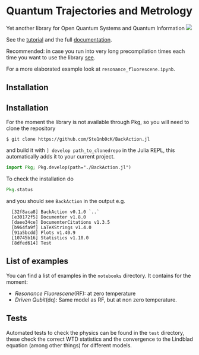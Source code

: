 # Quantum Trajectories and Metrology
Yet another library for Open Quantum Systems and Quantum Information
[![](https://img.shields.io/badge/docs-maker?style=flat&color=blue&link=https%3A%2F%2Fste1nb0ck.github.io%2FQuTaM.jl%2Fdev%2Findex.html)](https://ste1nb0ck.github.io/QuTaM.jl/dev/index.html)

See the [tutorial](https://ste1nb0ck.github.io/QuTaM.jl/dev/tutorial.html) 
and the full [documentation](https://ste1nb0ck.github.io/QuTaM.jl/dev/index.html).

Recommended: in case you run into very long precompilation times each time you want to use the library [see](https://www.youtube.com/watch?v=_3vJSBk0Bls&t=15s).

For a more elaborated example look at `resonance_fluorescene.ipynb`.
## Installation
## Installation
For the moment the library is not available through Pkg, so you will need to clone the repository 

```console
$ git clone https://github.com/Ste1nb0cK/BackAction.jl
```

and build it with `] develop path_to_clonedrepo` in the Julia REPL, this automatically adds it to your
current project. 

```julia
import Pkg; Pkg.develop(path="./BackAction.jl")
```

To check the installation do

```julia
Pkg.status
```

and you should see `BackAction` in the output e.g.

```console
  [32f8aca8] BackAction v0.1.0 `..`
  [e30172f5] Documenter v1.8.0
  [daee34ce] DocumenterCitations v1.3.5
  [b964fa9f] LaTeXStrings v1.4.0
  [91a5bcdd] Plots v1.40.9
  [10745b16] Statistics v1.10.0
  [8dfed614] Test

```

## List of examples
You can find a list of examples in the `notebooks` directory. It contains for the moment:

- _Resonance Fluorescene_(RF): at zero temperature 
- _Driven Qubit_(dq): Same model as RF, but at non zero temperature. 

## Tests

Automated tests to check the physics can be found in the `test` directory, these check the correct WTD statistics and the convergence to the 
Lindblad equation (among other things) for different models.
